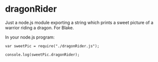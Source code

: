 # dragonRider
Just a node.js module exporting a string which prints a sweet picture of a warrior riding a dragon. For Blake.

In your node.js program:

    var sweetPic = require("./dragonRider.js");

    console.log(sweetPic.dragonRider);

